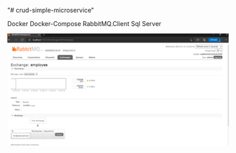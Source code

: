 "# crud-simple-microservice" 


Docker
Docker-Compose
RabbitMQ.Client
Sql Server


![alt text](https://github.com/raidymachadohub/crud-simple-microservice/blob/main/image.png)
